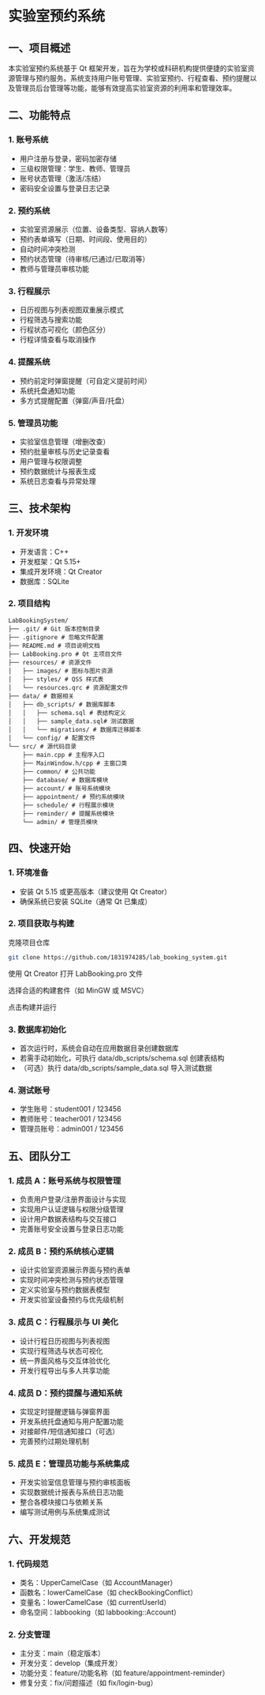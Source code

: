# 实验室预约系统

## 一、项目概述
本实验室预约系统基于 Qt 框架开发，旨在为学校或科研机构提供便捷的实验室资源管理与预约服务。系统支持用户账号管理、实验室预约、行程查看、预约提醒以及管理员后台管理等功能，能够有效提高实验室资源的利用率和管理效率。

## 二、功能特点

### 1. 账号系统
- 用户注册与登录，密码加密存储
- 三级权限管理：学生、教师、管理员
- 账号状态管理（激活/冻结）
- 密码安全设置与登录日志记录

### 2. 预约系统
- 实验室资源展示（位置、设备类型、容纳人数等）
- 预约表单填写（日期、时间段、使用目的）
- 自动时间冲突检测
- 预约状态管理（待审核/已通过/已取消等）
- 教师与管理员审核功能

### 3. 行程展示
- 日历视图与列表视图双重展示模式
- 行程筛选与搜索功能
- 行程状态可视化（颜色区分）
- 行程详情查看与取消操作

### 4. 提醒系统
- 预约前定时弹窗提醒（可自定义提前时间）
- 系统托盘通知功能
- 多方式提醒配置（弹窗/声音/托盘）

### 5. 管理员功能
- 实验室信息管理（增删改查）
- 预约批量审核与历史记录查看
- 用户管理与权限调整
- 预约数据统计与报表生成
- 系统日志查看与异常处理

## 三、技术架构

### 1. 开发环境
- 开发语言：C++
- 开发框架：Qt 5.15+
- 集成开发环境：Qt Creator
- 数据库：SQLite

### 2. 项目结构
```plaintext
LabBookingSystem/
├── .git/ # Git 版本控制目录
├── .gitignore # 忽略文件配置
├── README.md # 项目说明文档
├── LabBooking.pro # Qt 主项目文件
├── resources/ # 资源文件
│   ├── images/ # 图标与图片资源
│   ├── styles/ # QSS 样式表
│   └── resources.qrc # 资源配置文件
├── data/ # 数据相关
│   ├── db_scripts/ # 数据库脚本
│   │   ├── schema.sql # 表结构定义
│   │   ├── sample_data.sql# 测试数据
│   │   └── migrations/ # 数据库迁移脚本
│   └── config/ # 配置文件
└── src/ # 源代码目录
    ├── main.cpp # 主程序入口
    ├── MainWindow.h/cpp # 主窗口类
    ├── common/ # 公共功能
    ├── database/ # 数据库模块
    ├── account/ # 账号系统模块
    ├── appointment/ # 预约系统模块
    ├── schedule/ # 行程展示模块
    ├── reminder/ # 提醒系统模块
    └── admin/ # 管理员模块
```

## 四、快速开始

### 1. 环境准备
- 安装 Qt 5.15 或更高版本（建议使用 Qt Creator）
- 确保系统已安装 SQLite（通常 Qt 已集成）

### 2. 项目获取与构建
克隆项目仓库
```bash
git clone https://github.com/1831974285/lab_booking_system.git
```
使用 Qt Creator 打开 LabBooking.pro 文件

选择合适的构建套件（如 MinGW 或 MSVC）

点击构建并运行


### 3. 数据库初始化
- 首次运行时，系统会自动在应用数据目录创建数据库
- 若需手动初始化，可执行 data/db_scripts/schema.sql 创建表结构
- （可选）执行 data/db_scripts/sample_data.sql 导入测试数据

### 4. 测试账号
- 学生账号：student001 / 123456
- 教师账号：teacher001 / 123456
- 管理员账号：admin001 / 123456

## 五、团队分工

### 1. 成员 A：账号系统与权限管理
- 负责用户登录/注册界面设计与实现
- 实现用户认证逻辑与权限分级管理
- 设计用户数据表结构与交互接口
- 完善账号安全设置与登录日志功能

### 2. 成员 B：预约系统核心逻辑
- 设计实验室资源展示界面与预约表单
- 实现时间冲突检测与预约状态管理
- 定义实验室与预约数据表模型
- 开发实验室设备预约与优先级机制

### 3. 成员 C：行程展示与 UI 美化
- 设计行程日历视图与列表视图
- 实现行程筛选与状态可视化
- 统一界面风格与交互体验优化
- 开发行程导出与多人共享功能

### 4. 成员 D：预约提醒与通知系统
- 实现定时提醒逻辑与弹窗界面
- 开发系统托盘通知与用户配置功能
- 对接邮件/短信通知接口（可选）
- 完善预约过期处理机制

### 5. 成员 E：管理员功能与系统集成
- 开发实验室信息管理与预约审核面板
- 实现数据统计报表与系统日志功能
- 整合各模块接口与依赖关系
- 编写测试用例与系统集成测试

## 六、开发规范

### 1. 代码规范
- 类名：UpperCamelCase（如 AccountManager）
- 函数名：lowerCamelCase（如 checkBookingConflict）
- 变量名：lowerCamelCase（如 currentUserId）
- 命名空间：labbooking（如 labbooking::Account）

### 2. 分支管理
- 主分支：main（稳定版本）
- 开发分支：develop（集成开发）
- 功能分支：feature/功能名称（如 feature/appointment-reminder）
- 修复分支：fix/问题描述（如 fix/login-bug）
